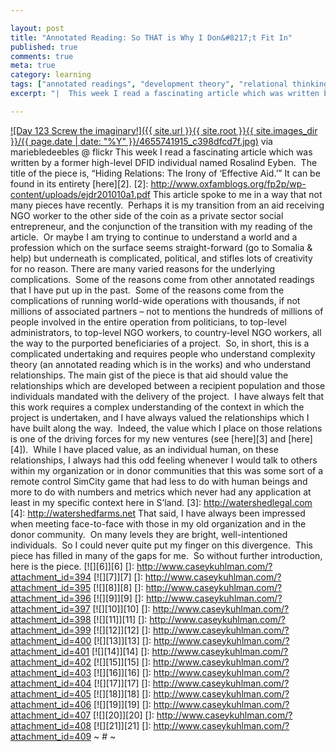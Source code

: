 ```yaml
---

layout: post
title: "Annotated Reading: So THAT is Why I Don&#8217;t Fit In"
published: true
comments: true
meta: true
category: learning
tags: ["annotated readings", "development theory", "relational thinking", "substantialist thinking"]
excerpt: "|  This week I read a fascinating article which was written by a former high-level DFID individual named Rosalind Eyben.  The title of the piece is, 'Hiding Relations: The Irony of 'Effective Aid.''"

---
```


[![Day 123 Screw the imaginary!]({{ site.url }}{{ site.root }}{{ site.images_dir }}/{{ page.date | date: "%Y" }}/4655741915_c398dfcd7f.jpg)](http://www.flickr.com/photos/33971648@N06/4655741915/)
via mariebledeebles @ flickr
This week I read a fascinating article which was written by a former high-level DFID individual named Rosalind Eyben.  The title of the piece is, “Hiding Relations: The Irony of ‘Effective Aid.’” It can be found in its entirety [here][2].
 [2]: http://www.oxfamblogs.org/fp2p/wp-content/uploads/ejdr201010a1.pdf
This article spoke to me in a way that not many pieces have recently.  Perhaps it is my transition from an aid receiving NGO worker to the other side of the coin as a private sector social entrepreneur, and the conjunction of the transition with my reading of the article.  Or maybe I am trying to continue to understand a world and a profession which on the surface seems straight-forward (go to Somalia & help) but underneath is complicated, political, and stifles lots of creativity for no reason.
There are many varied reasons for the underlying complications.  Some of the reasons come from other annotated readings that I have put up in the past.  Some of the reasons come from the complications of running world-wide operations with thousands, if not millions of associated partners – not to mentions the hundreds of millions of people involved in the entire operation from politicians, to top-level administrators, to top-level NGO workers, to country-level NGO workers, all the way to the purported beneficiaries of a project.  So, in short, this is a complicated undertaking and requires people who understand complexity theory (an annotated reading which is in the works) and who understand relationships.
The main gist of the piece is that aid should value the relationships which are developed between a recipient population and those individuals mandated with the delivery of the project.  I have always felt that this work requires a complex understanding of the context in which the project is undertaken, and I have always valued the relationships which I have built along the way.  Indeed, the value which I place on those relations is one of the driving forces for my new ventures (see [here][3] and [here][4]).  While I have placed value, as an individual human, on these relationships, I always had this odd feeling whenever I would talk to others within my organization or in donor communities that this was some sort of a remote control SimCity game that had less to do with human beings and more to do with numbers and metrics which never had any application at least in my specific context here in S’land.
 [3]: http://watershedlegal.com
 [4]: http://watershedfarms.net
That said, I have always been impressed when meeting face-to-face with those in my old organization and in the donor community.  On many levels they are bright, well-intentioned individuals.  So I could never quite put my finger on this divergence.  This piece has filled in many of the gaps for me.  So without further introduction, here is the piece.
[![][6]][6]
 []: http://www.caseykuhlman.com/?attachment_id=394
[![][7]][7]
 []: http://www.caseykuhlman.com/?attachment_id=395
[![][8]][8]
 []: http://www.caseykuhlman.com/?attachment_id=396
[![][9]][9]
 []: http://www.caseykuhlman.com/?attachment_id=397
[![][10]][10]
 []: http://www.caseykuhlman.com/?attachment_id=398
[![][11]][11]
 []: http://www.caseykuhlman.com/?attachment_id=399
[![][12]][12]
 []: http://www.caseykuhlman.com/?attachment_id=400
[![][13]][13]
 []: http://www.caseykuhlman.com/?attachment_id=401
[![][14]][14]
 []: http://www.caseykuhlman.com/?attachment_id=402
[![][15]][15]
 []: http://www.caseykuhlman.com/?attachment_id=403
[![][16]][16]
 []: http://www.caseykuhlman.com/?attachment_id=404
[![][17]][17]
 []: http://www.caseykuhlman.com/?attachment_id=405
[![][18]][18]
 []: http://www.caseykuhlman.com/?attachment_id=406
[![][19]][19]
 []: http://www.caseykuhlman.com/?attachment_id=407
[![][20]][20]
 []: http://www.caseykuhlman.com/?attachment_id=408
[![][21]][21]
 []: http://www.caseykuhlman.com/?attachment_id=409
~ # ~